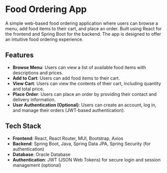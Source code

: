 # Food Ordering App

A simple web-based food ordering application where users can browse a menu, add food items to their cart, and place an order. Built using React for the frontend and Spring Boot for the backend. The app is designed to offer an intuitive food ordering experience.

## Features

- **Browse Menu**: Users can view a list of available food items with descriptions and prices.
- **Add to Cart**: Users can add food items to their cart.
- **View Cart**: Users can view the contents of their cart, including quantity and total price.
- **Place Order**: Users can place an order by providing their contact and delivery information.
- **User Authentication (Optional)**: Users can create an account, log in, and manage their orders (JWT-based authentication).

## Tech Stack

- **Frontend**: React, React Router, MUI, Bootstrap, Axios
- **Backend**: Spring Boot, Java, Spring Data JPA, Spring Security (for authentication)
- **Database**: Oracle Database
- **Authentication**: JWT (JSON Web Tokens) for secure login and session management (optional)
